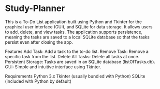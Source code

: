 # Study-Planner
This is a To-Do List application built using Python and Tkinter for the graphical user interface (GUI), and SQLite for data storage. It allows users to add, delete, and view tasks. The application supports persistence, meaning the tasks are saved to a local SQLite database so that the tasks persist even after closing the app.

Features
Add Task: Add a task to the to-do list.
Remove Task: Remove a specific task from the list.
Delete All Tasks: Delete all tasks at once.
Persistent Storage: Tasks are saved in an SQLite database (listOfTasks.db).
GUI: Simple and intuitive interface using Tkinter.

Requirements
Python 3.x
Tkinter (usually bundled with Python)
SQLite (included with Python by default)
